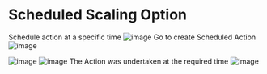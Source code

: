 # Scheduled Scaling Option
Schedule action at a specific time
![image](https://user-images.githubusercontent.com/61830624/87489239-ceecfb80-c642-11ea-8b6f-763f34f066ea.png)
Go to create Scheduled Action 
![image](https://user-images.githubusercontent.com/61830624/87489290-f6dc5f00-c642-11ea-9495-9784c331846b.png)

![image](https://user-images.githubusercontent.com/61830624/87489485-723e1080-c643-11ea-887c-6e15f102b04e.png)
![image](https://user-images.githubusercontent.com/61830624/87489591-b3cebb80-c643-11ea-8aec-139dfad04255.png)
The Action was undertaken at the required time 
![image](https://user-images.githubusercontent.com/61830624/87489701-f395a300-c643-11ea-8c75-821b3e3a6493.png)

